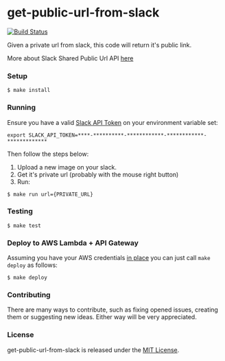 # get-public-url-from-slack

[![Build
Status](https://travis-ci.org/Pragmateam/get-public-url-from-slack.svg?branch=master)](https://travis-ci.org/Pragmateam/get-public-url-from-slack)

Given a private url from slack, this code will return it's public link.

More about Slack Shared Public Url API [here](https://api.slack.com/methods/files.sharedPublicURL)

### Setup

```
$ make install
```

### Running

Ensure you have a valid [Slack API
Token](https://api.slack.com/custom-integrations/legacy-tokens) on your environment variable set:

```
export SLACK_API_TOKEN=****-**********-************-************-*************
```

Then follow the steps below:

1. Upload a new image on your slack.
2. Get it's private url (probably with the mouse right button)
3. Run:

```
$ make run url={PRIVATE_URL}
```

### Testing

```
$ make test
```

### Deploy to AWS Lambda + API Gateway

Assuming you have your AWS credentials [in
place](https://www.terraform.io/intro/getting-started/build.html) you can just
call `make deploy` as follows:

```
$ make deploy
```

### Contributing

There are many ways to contribute, such as fixing opened issues, creating them
or suggesting new ideas.
Either way will be very appreciated.

### License

get-public-url-from-slack is released under the [MIT
License](http://www.opensource.org/licenses/MIT).
